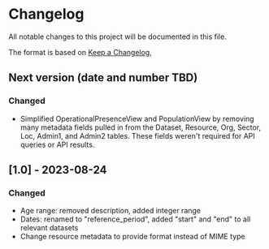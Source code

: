 # Changelog

All notable changes to this project will be documented in this file.

The format is based on [Keep a Changelog](https://keepachangelog.com/en/1.0.0/),

## Next version (date and number TBD)

### Changed

- Simplified OperationalPresenceView and PopulationView by removing many metadata fields pulled in from the Dataset, Resource, Org, Sector, Loc, Admin1, and Admin2 tables. These fields weren't required for API queries or API results.

## [1.0] - 2023-08-24

### Changed

- Age range: removed description, added integer range
- Dates: renamed to "reference_period", added "start" and
  "end" to all relevant datasets
- Change resource metadata to provide format instead of MIME type
